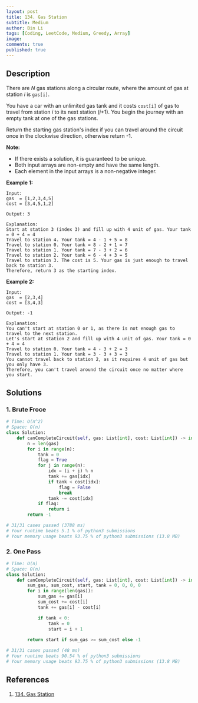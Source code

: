 ```yaml
---
layout: post
title: 134. Gas Station
subtitle: Medium
author: Bin Li
tags: [Coding, LeetCode, Medium, Greedy, Array]
image: 
comments: true
published: true
---
```


## Description

There are *N* gas stations along a circular route, where the amount of gas at station *i* is `gas[i]`.

You have a car with an unlimited gas tank and it costs `cost[i]` of gas to travel from station *i* to its next station (*i*+1). You begin the journey with an empty tank at one of the gas stations.

Return the starting gas station's index if you can travel around the circuit once in the clockwise direction, otherwise return -1.

**Note:**

- If there exists a solution, it is guaranteed to be unique.
- Both input arrays are non-empty and have the same length.
- Each element in the input arrays is a non-negative integer.

**Example 1:**

```
Input: 
gas  = [1,2,3,4,5]
cost = [3,4,5,1,2]

Output: 3

Explanation:
Start at station 3 (index 3) and fill up with 4 unit of gas. Your tank = 0 + 4 = 4
Travel to station 4. Your tank = 4 - 1 + 5 = 8
Travel to station 0. Your tank = 8 - 2 + 1 = 7
Travel to station 1. Your tank = 7 - 3 + 2 = 6
Travel to station 2. Your tank = 6 - 4 + 3 = 5
Travel to station 3. The cost is 5. Your gas is just enough to travel back to station 3.
Therefore, return 3 as the starting index.
```

**Example 2:**

```
Input: 
gas  = [2,3,4]
cost = [3,4,3]

Output: -1

Explanation:
You can't start at station 0 or 1, as there is not enough gas to travel to the next station.
Let's start at station 2 and fill up with 4 unit of gas. Your tank = 0 + 4 = 4
Travel to station 0. Your tank = 4 - 3 + 2 = 3
Travel to station 1. Your tank = 3 - 3 + 3 = 3
You cannot travel back to station 2, as it requires 4 unit of gas but you only have 3.
Therefore, you can't travel around the circuit once no matter where you start.
```


## Solutions
### 1. Brute Froce

```python
# Time: O(n^2)
# Space: O(n)
class Solution:
    def canCompleteCircuit(self, gas: List[int], cost: List[int]) -> int:
        n = len(gas)
        for i in range(n):
            tank = 0
            flag = True
            for j in range(n):
                idx = (i + j) % n
                tank += gas[idx]
                if tank < cost[idx]:
                    flag = False
                    break
                tank -= cost[idx]
            if flag:
                return i
        return -1

# 31/31 cases passed (3788 ms)
# Your runtime beats 5.1 % of python3 submissions
# Your memory usage beats 93.75 % of python3 submissions (13.8 MB)
```

### 2. One Pass

```python
# Time: O(n)
# Space: O(n)
class Solution:
    def canCompleteCircuit(self, gas: List[int], cost: List[int]) -> int:
        sum_gas, sum_cost, start, tank = 0, 0, 0, 0
        for i in range(len(gas)):
            sum_gas += gas[i]
            sum_cost += cost[i]
            tank += gas[i] - cost[i]

            if tank < 0:
                tank = 0
                start = i + 1
            
        return start if sum_gas >= sum_cost else -1

# 31/31 cases passed (48 ms)
# Your runtime beats 90.54 % of python3 submissions
# Your memory usage beats 93.75 % of python3 submissions (13.8 MB)
```
## References
1. [134. Gas Station](https://leetcode.com/problems/gas-station/)